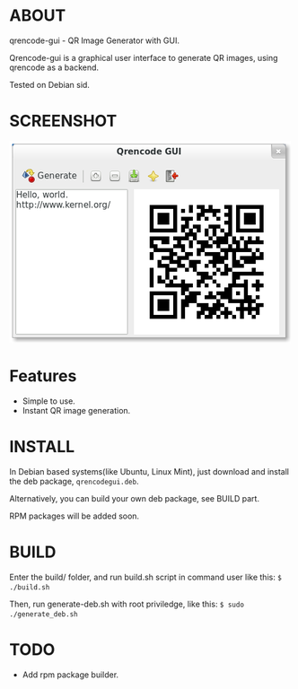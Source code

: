 ABOUT
=====
qrencode-gui - QR Image Generator with GUI.

Qrencode-gui is a graphical user interface to generate QR images, using qrencode as a backend.

Tested on Debian sid.


SCREENSHOT
==========
<a href="screenshot.png" target="_blank"><img src="screenshot.png" title="qrencode-gui screenshot" alt="qrencode-demo" /></a>


Features
========
* Simple to use.
* Instant QR image generation.


INSTALL
=======
In Debian based systems(like Ubuntu, Linux Mint), just download and install the deb package, `qrencodegui.deb`.

Alternatively, you can build your own deb package, see BUILD part.

RPM packages will be added soon.


BUILD
=====
Enter the build/ folder, and run build.sh script in command user like this:
`$ ./build.sh`

Then, run generate-deb.sh with root priviledge, like this:
`$ sudo ./generate_deb.sh`


TODO
====
* Add rpm package builder.
